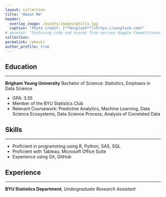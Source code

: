 ```yaml
---
layout: collection
title: "About Me"
header:
  overlay_image: /assets/images/philly.jpg
  caption: "Photo credit: [**Unsplash**](https://unsplash.com)"
# excerpt: "Featuring code and scores from various Kaggle Competitions."
collection: 
permalink: /about/
author_profile: true
---
```


## Education
***
**Brigham Young University**
Bachelor of Science: Statistics, Emphasis in Data Science
- GPA: 3.55
- Member of the BYU Statistics Club
- Relevant Coursework: Predictive Analytics, Machine Learning, Data Science Ecosystems, Data Science Process, Analysis of Correlated Data

## Skills
***
- Proficient in programming using R, Python, SAS, SQL
- Proficient with Tableau, Microsoft Office Suite
- Experience using Git, GitHub

## Experience
***
**BYU Statistics Department**, *Undergraduate Research Assistant*
